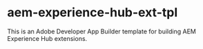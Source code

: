 # aem-experience-hub-ext-tpl
This is an Adobe Developer App Builder template for building AEM Experience Hub extensions.
